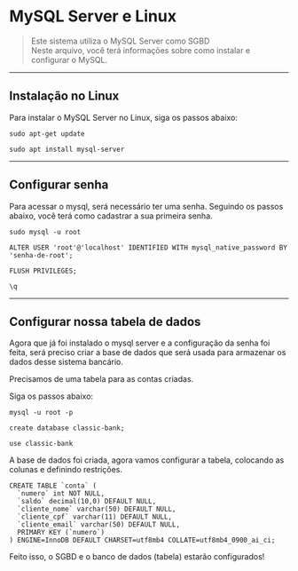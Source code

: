 # MySQL Server e Linux

> Este sistema utiliza o MySQL Server como SGBD<br>
> Neste arquivo, você terá informações sobre como instalar e configurar o MySQL.


---
## Instalação no Linux

Para instalar o MySQL Server no Linux, siga os passos abaixo:

```shell
sudo apt-get update
```

```shell
sudo apt install mysql-server
```


---
## Configurar senha

Para acessar o mysql, será necessário ter uma senha.
Seguindo os passos abaixo, você terá como cadastrar a sua primeira senha.

```shell
sudo mysql -u root
```

```shell
ALTER USER 'root'@'localhost' IDENTIFIED WITH mysql_native_password BY 'senha-de-root';
```

```shell
FLUSH PRIVILEGES;
```

```shell
\q
```


---
## Configurar nossa tabela de dados

Agora que já foi instalado o mysql server e a configuração da senha foi feita,
será preciso criar a base de dados que será usada para armazenar os dados desse sistema bancário.

Precisamos de uma tabela para as contas criadas.

Siga os passos abaixo:

```shell
mysql -u root -p

create database classic-bank;

use classic-bank
```

A base de dados foi criada, agora vamos
configurar a tabela, colocando as colunas e definindo restrições.

```shell
CREATE TABLE `conta` (
  `numero` int NOT NULL,
  `saldo` decimal(10,0) DEFAULT NULL,
  `cliente_nome` varchar(50) DEFAULT NULL,
  `cliente_cpf` varchar(11) DEFAULT NULL,
  `cliente_email` varchar(50) DEFAULT NULL,
  PRIMARY KEY (`numero`)
) ENGINE=InnoDB DEFAULT CHARSET=utf8mb4 COLLATE=utf8mb4_0900_ai_ci;
```


Feito isso, o SGBD e o banco de dados (tabela) estarão configurados!